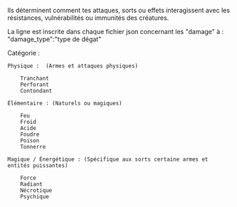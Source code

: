 
Ils déterminent comment tes attaques, sorts ou effets interagissent avec les résistances, vulnérabilités ou immunités des créatures.

La ligne est inscrite dans chaque fichier json concernant les "damage" à :
"damage_type":"type de dégat"

Catégorie :
	
    Physique :	(Armes et attaques physiques)

        Tranchant
        Perforant
        Contondant
            
    Élémentaire	: (Naturels ou magiques)

        Feu
        Froid
        Acide
        Foudre
        Poison
        Tonnerre

    Magique / Énergétique :	(Spécifique aux sorts certaine armes et entités puissantes)

        Force
        Radiant
        Nécrotique
        Psychique